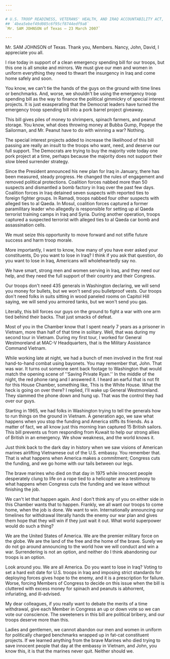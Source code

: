 ```yaml
---
---

# U.S. TROOP READINESS, VETERANS' HEALTH, AND IRAQ ACCOUNTABILITY ACT,
## `4bea5ebef49d085c6f95cf8744edf9a8`
`Mr. SAM JOHNSON of Texas — 23 March 2007`

---
```



Mr. SAM JOHNSON of Texas. Thank you, Members. Nancy, John, David, I 
appreciate you all.

I rise today in support of a clean emergency spending bill for our 
troops, but this one is all smoke and mirrors. We must give our men and 
women in uniform everything they need to thwart the insurgency in Iraq 
and come home safely and soon.



You know, we can't tie the hands of the guys on the ground with time 
lines or benchmarks. And, worse, we shouldn't be using the emergency 
troop spending bill as the way to finance the political gimmickry of 
special interest projects. It is just exasperating that the Democrat 
leaders have turned the emergency troop spending bill into a pork 
barrel project giveaway.

This bill gives piles of money to shrimpers, spinach farmers, and 
peanut storage. You know, what does throwing money at Bubba Gump, 
Popeye the Sailorman, and Mr. Peanut have to do with winning a war? 
Nothing.

The special interest projects added to increase the likelihood of 
this bill passing are really an insult to the troops who want, need, 
and deserve our full support. The Democrats are trying to buy the 
majority vote today one pork project at a time, perhaps because the 
majority does not support their slow bleed surrender strategy.

Since the President announced his new plan for Iraq in January, there 
has been measured, steady progress. He changed the rules of engagement 
and removed political protections. Coalition forces nabbed more than 50 
suspects and dismantled a bomb factory in Iraq over the past few days. 
Coalition forces in Iraq detained seven suspects with reported ties to 
foreign fighter groups. In Ramadi, troops nabbed four other suspects 
with alleged ties to al Qaeda. In Mosul, coalition forces captured a 
former paramilitary leader who allegedly is responsible for setting up 
al Qaeda terrorist training camps in Iraq and Syria. During another 
operation, troops captured a suspected terrorist with alleged ties to 
al Qaeda car bomb and assassination cells.

We must seize this opportunity to move forward and not stifle future 
success and harm troop morale.

More importantly, I want to know, how many of you have ever asked 
your constituents, Do you want to lose in Iraq? I think if you ask that 
question, do you want to lose in Iraq, Americans will wholeheartedly 
say no.

We have smart, strong men and women serving in Iraq, and they need 
our help, and they need the full support of their country and their 
Congress.

Our troops don't need 435 generals in Washington declaring, we will 
send you money for bullets, but we won't send you bulletproof vests. 
Our troops don't need folks in suits sitting in wood paneled rooms on 
Capitol Hill saying, we will send you armored tanks, but we won't send 
you gas.

Literally, this bill forces our guys on the ground to fight a war 
with one arm tied behind their backs. That just smacks of defeat.

Most of you in the Chamber know that I spent nearly 7 years as a 
prisoner in Vietnam, more than half of that time in solitary. Well, 
that was during my second tour in Vietnam. During my first tour, I 
worked for General Westmoreland at MAC-V Headquarters, that is the 
Military Assistance Command Vietnam.

While working late at night, we had a bunch of men involved in the 
first real hand-to-hand combat using bayonets. You may remember that, 
John. That was war. It turns out someone sent back footage to 
Washington that would match the opening scene of ''Saving Private 
Ryan.'' In the middle of the night, the red phone rang and I answered 
it. I heard an earful that is not fit for this House Chamber, something 
like, This is the White House. What the heck is going on over there? I 
replied, I'll wake up General Westmoreland. They slammed the phone down 
and hung up. That was the control they had over our guys.

Starting in 1965, we had folks in Washington trying to tell the 
generals how to run things on the ground in Vietnam. A generation ago, 
we saw what happens when you stop the funding and America stiffs its 
friends. As a matter of fact, we all know just this morning Iran 
captured 15 British sailors. This bill prevents us from responding from 
Kuwait to help our strong allies of British in an emergency. We show 
weakness, and the world knows it.

Just think back to the dark day in history when we saw visions of 
American marines airlifting Vietnamese out of the U.S. embassy. You 
remember that. That is what happens when America makes a commitment; 
Congress cuts the funding, and we go home with our tails between our 
legs.

The brave marines who died on that day in 1975 while innocent people 
desperately clung to life on a rope tied to a helicopter are a 
testimony to what happens when Congress cuts the funding and we leave 
without finishing the job.

We can't let that happen again. And I don't think any of you on 
either side in this Chamber wants that to happen. Frankly, we all want 
our troops to come home, when the job is done. We want to win. 
Internationally announcing our timelines for withdrawal literally hands 
the enemy our war plan and gives them hope that they will win if they 
just wait it out. What world superpower would do such a thing?

We are the United States of America. We are the premier military 
force on the globe. We are the land of the free and the home of the 
brave. Surely we do not go around announcing to the world how we will 
conduct and win a war. Surrendering is not an option, and neither do I 
think abandoning our troops is an option.

Look around you. We are all America. Do you want to lose in Iraq? 
Voting to set a hard exit date for U.S. troops in Iraq and imposing 
strict standards for deploying forces gives hope to the enemy, and it 
is a prescription for failure. Worse, forcing Members of Congress to 
decide on this issue when the bill is cluttered with excess money for 
spinach and peanuts is abhorrent, infuriating, and ill-advised.

My dear colleagues, if you really want to debate the merits of a time 
withdrawal, give each Member in Congress an up or down vote so we can 
vote our conscience. The sweeteners in this bill are political bribery, 
and our troops deserve more than this.

Ladies and gentlemen, we cannot abandon our men and women in uniform 
for politically charged benchmarks wrapped up in fat-cat constituent 
projects. If we learned anything from the brave Marines who died trying 
to save innocent people that day at the embassy in Vietnam, and John, 
you know this, it is that the marines never quit. Neither should we.